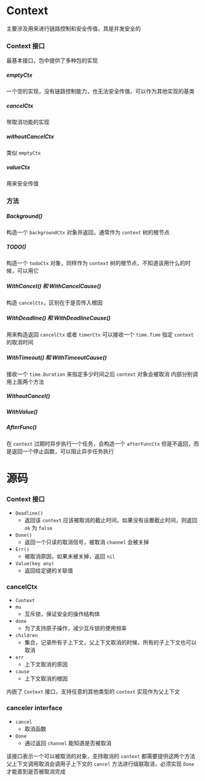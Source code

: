 # Context

主要涉及用来进行链路控制和安全传值，其是并发安全的

### Context 接口

最基本接口，包中提供了多种包的实现

##### emptyCtx

一个空的实现，没有链路控制能力，也无法安全传值，可以作为其他实现的基类

##### cancelCtx

带取消功能的实现

##### withoutCancelCtx

类似 `emptyCtx`

##### valueCtx

用来安全传值

### 方法

##### Background()

构造一个 `backgroundCtx` 对象并返回，通常作为 `context` 树的根节点

##### TODO()

构造一个 `todoCtx` 对象，同样作为 `context` 树的根节点，不知道该用什么的时候，可以用它

##### WithCancel() 和 WithCancelCause()

构造 `cancelCtx`，区别在于是否传入根因

##### WithDeadline() 和 WithDeadlineCause()

用来构造返回 `cancelCtx` 或者 `timerCtx` 可以接收一个 `time.Time` 指定 `context` 的取消时间

##### WithTimeout() 和 WithTimeoutCause()

接收一个 `time.Duration` 来指定多少时间之后 `context` 对象会被取消
内部分别调用上面两个方法

##### WithoutCancel()

##### WithValue()

##### AfterFunc()

在 `context` 过期时异步执行一个任务，会构造一个 `afterFuncCtx` 但是不返回，而是返回一个停止函数，可以阻止异步任务执行

# 源码

### Context 接口

- `Deadline()`
    - 返回该 `context` 应该被取消的截止时间，如果没有设置截止时间，则返回 `ok` 为 `false`
- `Done()`
    - 返回一个只读的取消信号，被取消 `channel` 会被关掉
- `Err()`
    - 被取消原因，如果未被关掉，返回 `nil`
- `Value(key any)`
    - 返回给定键的关联值

### cancelCtx

- `Context`
- `mu`
    - 互斥锁，保证安全的操作结构体
- `done`
    - 为了支持原子操作，减少互斥锁的使用频率
- `children`
    - 集合，记录所有子上下文，父上下文取消的时候，所有的子上下文也可以取消
- `err`
    - 上下文取消的原因
- `cause`
    - 上下文取消的根因

内嵌了 `Context` 接口，支持任意的其他类型的 `context` 实现作为父上下文

### canceler interface

- `cancel`
    - 取消函数
- `Done`
    - 通过返回 `channel` 能知道是否被取消

该接口表示一个可以被取消的对象，支持取消的 `context` 都需要提供这两个方法
父上下文调用取消会调用子上下文的 `cancel` 方法进行级联取消，必须实现 `Done` 才能直到是否被取消完成
